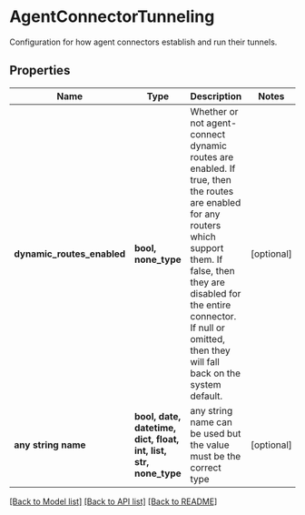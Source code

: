 # AgentConnectorTunneling

Configuration for how agent connectors establish and run their tunnels. 

## Properties
Name | Type | Description | Notes
------------ | ------------- | ------------- | -------------
**dynamic_routes_enabled** | **bool, none_type** | Whether or not agent-connect dynamic routes are enabled. If true, then the routes are enabled for any routers which support them. If false, then they are disabled for the entire connector. If null or omitted, then they will fall back on the system default.  | [optional] 
**any string name** | **bool, date, datetime, dict, float, int, list, str, none_type** | any string name can be used but the value must be the correct type | [optional]

[[Back to Model list]](../README.md#documentation-for-models) [[Back to API list]](../README.md#documentation-for-api-endpoints) [[Back to README]](../README.md)


